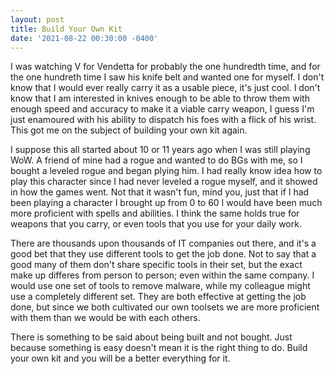 ```yaml
---
layout: post
title: Build Your Own Kit
date: '2021-08-22 00:30:00 -0400'
---
```

I was watching V for Vendetta for probably the one hundredth time, and for the one hundreth time I saw his knife belt and wanted one for myself. I don't know 
that I would ever really carry it as a usable piece, it's just cool. I don't know that I am interested in knives enough to be able to throw them with enough 
speed and accuracy to make it a viable carry weapon, I guess I'm just enamoured with his ability to dispatch his foes with a flick of his wrist. This got me 
on the subject of building your own kit again. 

I suppose this all started about 10 or 11 years ago when I was still playing WoW. A friend of mine had a rogue and wanted to do BGs with me, so I bought a 
leveled rogue and began plying him. I had really know idea how to play this character since I had never leveled a rogue myself, and it showed in how the games 
went. Not that it wasn't fun, mind you, just that if I had been playing a character I brought up from 0 to 60 I would have been much more proficient with 
spells and abilities. I think the same holds true for weapons that you carry, or even tools that you use for your daily work. 

There are thousands upon thousands of IT companies out there, and it's a good bet that they use different tools to get the job done. Not to say that a good 
many of them don't share specific tools in their set, but the exact make up differes from person to person; even within the same company. I would use one set 
of tools to remove malware, while my colleague might use a completely different set. They are both effective at getting the job done, but since we both 
cultivated our own toolsets we are more proficient with them than we would be with each others. 

There is something to be said about being built and not bought. Just because something is easy doesn't mean it is the right thing to do. Build your own kit 
and you will be a better everything for it. 
